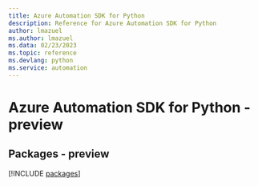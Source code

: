 ```yaml
---
title: Azure Automation SDK for Python
description: Reference for Azure Automation SDK for Python
author: lmazuel
ms.author: lmazuel
ms.data: 02/23/2023
ms.topic: reference
ms.devlang: python
ms.service: automation
---
```

# Azure Automation SDK for Python - preview
## Packages - preview
[!INCLUDE [packages](automation-index.md)]